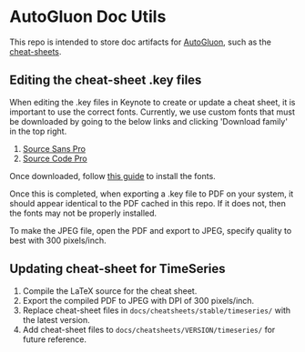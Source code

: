 # AutoGluon Doc Utils

This repo is intended to store doc artifacts for [AutoGluon](https://auto.gluon.ai/stable/index.html),
such as the [cheat-sheets](https://auto.gluon.ai/stable/cheatsheet.html).

## Editing the cheat-sheet .key files

When editing the .key files in Keynote to create or update a cheat sheet, it is important to use the correct fonts.
Currently, we use custom fonts that must be downloaded by
going to the below links and clicking 'Download family' in the top right.

1. [Source Sans Pro](https://fonts.google.com/specimen/Source+Sans+Pro)
2. [Source Code Pro](https://fonts.google.com/specimen/Source+Code+Pro)

Once downloaded, follow [this guide](https://support.apple.com/guide/font-book/install-and-validate-fonts-fntbk1000/mac)
to install the fonts.

Once this is completed, when exporting a .key file to PDF on your system,
it should appear identical to the PDF cached in this repo.
If it does not, then the fonts may not be properly installed.

To make the JPEG file, open the PDF and export to JPEG, specify quality to best with 300 pixels/inch.

## Updating cheat-sheet for TimeSeries

1. Compile the LaTeX source for the cheat sheet.
2. Export the compiled PDF to JPEG with DPI of 300 pixels/inch.
3. Replace cheat-sheet files in `docs/cheatsheets/stable/timeseries/` with the latest version.
4. Add cheat-sheet files to `docs/cheatsheets/VERSION/timeseries/` for future reference.
